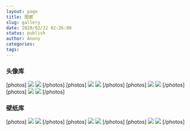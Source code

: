 ```yaml
---
layout: page
title: 图廊
slug: gallery
date: 2020/02/22 02:26:00
status: publish
author: Anony
categories: 
tags: 
---
```


### 头像库
[photos] 
![](https://i.loli.net/2020/02/23/hFMYcUqLf6vrjHl.jpg)
![](https://i.loli.net/2020/02/23/7tPwS9lhAnrdCUo.jpg)
[/photos] 
[photos] 
![](https://i.loli.net/2020/02/23/M3glkQAspXvd5Rh.jpg)
![](https://i.loli.net/2020/02/23/Ydwq2C5b7VJu6an.jpg)
[/photos] 
[photos] 
![](https://i.loli.net/2020/02/23/YBN5tPojUT2xfMa.jpg)
![](https://i.loli.net/2020/02/23/azfSKu9lD63YGdA.jpg)
[/photos] 
[photos] 
![](https://i.loli.net/2020/02/23/Eshp7SR8GjQBiNg.jpg)
![](https://i.loli.net/2020/02/23/BdeRjXTbQLYqv9z.jpg)
[/photos] 

### 壁纸库
[photos] 
![](https://i.loli.net/2020/02/22/kyCtDoTVhMxOIZw.jpg)
![](https://i.loli.net/2020/02/22/P75mgt4op3QuKzF.jpg)
[/photos] 
[photos] 
![](https://i.loli.net/2020/02/22/FxYgWmCdcwQ6bfP.jpg)
![](https://i.loli.net/2020/02/22/dMvs8DbamieRFU6.png)
[/photos] 
[photos]
![](https://i.loli.net/2020/02/22/zJZQeRmHToFfnlk.png)
![](https://i.loli.net/2020/02/22/DlMNgLdwWrHm4Uf.jpg)
[/photos] 